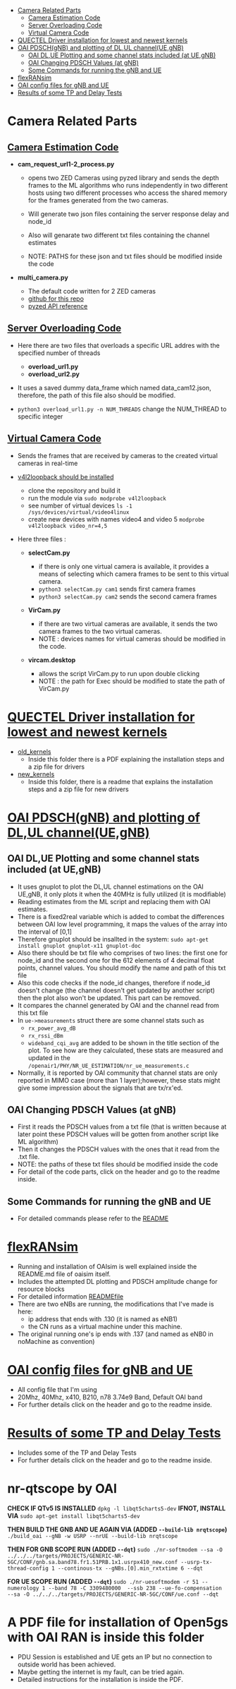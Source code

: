 <!-- TOC -->

- [Camera Related Parts](#camera-related-parts)
    - [Camera Estimation Code](#camera-estimation-code)
    - [Server Overloading Code](#server-overloading-code)
    - [Virtual Camera Code](#virtual-camera-code)
- [QUECTEL Driver installation for lowest and newest kernels](#quectel-driver-installation-for-lowest-and-newest-kernels)
- [OAI PDSCH(gNB) and plotting of DL,UL channel(UE,gNB)](#oai-pdschgnb-and-plotting-of-dlul-channeluegnb)
    - [OAI DL,UE Plotting and some channel stats included (at UE,gNB)](#oai-dlue-plotting-and-some-channel-stats-included-at-uegnb)
    - [OAI Changing PDSCH Values (at gNB)](#oai-changing-pdsch-values-at-gnb)
    - [Some Commands for running the gNB and UE](#some-commands-for-running-the-gnb-and-ue)
- [flexRANsim](#flexransim)
- [OAI config files for gNB and UE](#oai-config-files-for-gnb-and-ue)
- [Results of some TP and Delay Tests](#results-of-some-tp-and-delay-tests)

<!-- /TOC -->


# Camera Related Parts

## [Camera Estimation Code](cam_est)

- **cam_request_url1-2_process.py**

    - opens two ZED Cameras using pyzed library and sends the depth frames to the ML algorithms 
    who runs independently in two different hosts using two different processes who access the shared memory for 
    the frames generated from the two cameras.

    - Will generate two json files containing the server response delay and node_id

    - Also will genarate two different txt files containing the channel estimates 

    - NOTE: PATHS for these json and txt files should be modified inside the code

- **multi_camera.py**
    - The default code written for 2 ZED cameras 
    - [github for this repo](https://github.com/stereolabs/zed-multi-camera)
    - [pyzed API reference](https://www.stereolabs.com/docs/api/)

## [Server Overloading Code](overload_srv)

- Here there are two files that overloads a specific URL addres with the specified number of threads

    - **overload_url1.py**
    - **overload_url2.py**
    
- It uses a saved dummy data_frame which named data_cam12.json, therefore, the path of this file also should be modified.

- `python3 overload_url1.py -n NUM_THREADS` change the NUM_THREAD to specific integer

## [Virtual Camera Code](virtual_camera)

- Sends the frames that are received by cameras to the created virtual cameras in real-time

- [v4l2loopback should be installed](https://github.com/umlaeute/v4l2loopback)
    - clone the repository and build it
    - run  the module via `sudo modprobe v4l2loopback`
    - see number of virtual devices `ls -1 /sys/devices/virtual/video4linux`
    - create new devices with names video4 and video 5 `modprobe v4l2loopback video_nr=4,5`
    
- Here three files :

    - **selectCam.py**
        - if there is only one virtual camera is available, it provides a means of selecting which camera frames
        to be sent to this virtual camera.
        - `python3 selectCam.py cam1` sends first camera frames
        - `python3 selectCam.py cam2` sends the second camera frames

    - **VirCam.py**
        - if there are two virtual cameras are available, it sends the two camera frames to the two virtual cameras.
        - NOTE : devices names for virtual cameras should be modified in the code.

    - **vircam.desktop**
        - allows the script VirCam.py to run upon double clicking
        - NOTE : the path for Exec should be modified to state the path of VirCam.py

# [QUECTEL Driver installation for lowest and newest kernels](quectel_driver_installation)

- [old_kernels](quectel_drivers/quectel_ubuntu_old_vers/)
    - Inside this folder there is a PDF explaining the installation steps and a zip file for drivers
- [new_kernels](quectel_drivers/quectel_ubuntu_22.04/)
    - Inside this folder, there is a readme that explains the installation steps and a zip file for new drivers

# [OAI PDSCH(gNB) and plotting of DL,UL channel(UE,gNB)](oai_codes)

## OAI DL,UE Plotting and some channel stats included (at UE,gNB)
- It uses gnuplot to plot the DL,UL channel estimations on the OAI UE,gNB, it only plots it when
the 40MHz is fully utilized (it is modifiable)
- Reading estimates from the ML script and replacing them with OAI estimates.
- There is a fixed2real variable which is added to combat the differences between OAI low level programming, it maps the values of the array into the interval of [0,1]
- Therefore gnuplot should be insallted in the system: `sudo apt-get install gnuplot gnuplot-x11 gnuplot-doc `
- Also there should be txt file who comprises of two lines: the first one for node_id and the second one for the 
612 elements of 4 decimal float points, channel values. You should modify the name and path of this txt file
- Also this code checks if the node_id changes, therefore if node_id doesn't change (the channel doesn't get updated
by another script) then the plot also won't be updated. This part can be removed.
- It compares the channel generated by OAI and the channel read from this txt file
- In `ue->measurements` struct there are some channel stats such as
    - `rx_power_avg_dB`
    - `rx_rssi_dBm`
    - `wideband_cqi_avg`
are added to be shown in the title section of the plot. To see how are they calculated, these stats are
measured and updated in the `/openair1/PHY/NR_UE_ESTIMATION/nr_ue_measurements.c`
- Normally, it is reported by OAI community that channel stats are only reported in MIMO case (more than 1 layer);however,
these stats might give some impression about the signals that are tx/rx'ed.

## OAI Changing PDSCH Values (at gNB)
- First it reads the PDSCH values from a txt file (that is written because at later point these PDSCH values
will be gotten from another script like ML algorithm)
- Then it changes the PDSCH values with the ones that it read from the .txt file.
- NOTE: the paths of these txt files should be modified inside the code
- For detail of the code parts, click on the header and go to the readme inside.

## Some Commands for running the gNB and UE
- For detailed commands please refer to the [README](oai_configs)

# [flexRANsim](flexRANsim)

- Running and installation of OAIsim is well explained inside the README.md file of oaisim itself.
- Includes the attempted DL plotting and PDSCH amplitude change for resource blocks
- For detailed information [READMEfile](flexRANsim/README.md)
- There are two eNBs are running, the modifications that I've made is here:
    - ip address that ends with .130 (it is named as eNB1) 
    - the CN runs as a virtual machine under this machine.
- The original running one's ip ends with .137 (and named as eNB0 in noMachine as convention)

# [OAI config files for gNB and UE](oai_configs)

- All config file that I'm using
- 20Mhz, 40Mhz, x410, B210, n78 3.74e9 Band, Default OAI band
- For further details click on the header and go to the readme inside.

# [Results of some TP and Delay Tests](TP_Delay_tests)
- Includes some of the TP and Delay Tests
- For further details click on the header and go to the readme inside.

# nr-qtscope by OAI
**CHECK IF QTv5 IS INSTALLED**
`dpkg -l libqt5charts5-dev`
**IFNOT,  INSTALL VIA**
`sudo apt-get install libqt5charts5-dev`

**THEN BUILD THE GNB AND UE AGAIN VIA (ADDED `--build-lib nrqtscope`)**
`./build_oai --gNB -w USRP --nrUE --build-lib nrqtscope`

**THEN FOR GNB SCOPE  RUN (ADDED `--dqt`)**
`sudo ./nr-softmodem --sa -O ../../../targets/PROJECTS/GENERIC-NR-5GC/CONF/gnb.sa.band78.fr1.51PRB.1x1.usrpx410_new.conf --usrp-tx-thread-config 1 --continous-tx --gNBs.[0].min_rxtxtime 6 --dqt`

**FOR UE SCOPE RUN (ADDED `--dqt`)**
`sudo ./nr-uesoftmodem -r 51 --numerology 1 --band 78 -C 3309480000  --ssb 238 --ue-fo-compensation  --sa -O ../../../targets/PROJECTS/GENERIC-NR-5GC/CONF/ue.conf --dqt`

# A PDF file for installation of Open5gs with OAI RAN is inside this folder
- PDU Session is established and UE gets an IP but no connection to outside world has been achieved.
- Maybe getting the internet is my fault, can be tried again.
- Detailed instructions for the installation is inside the PDF.